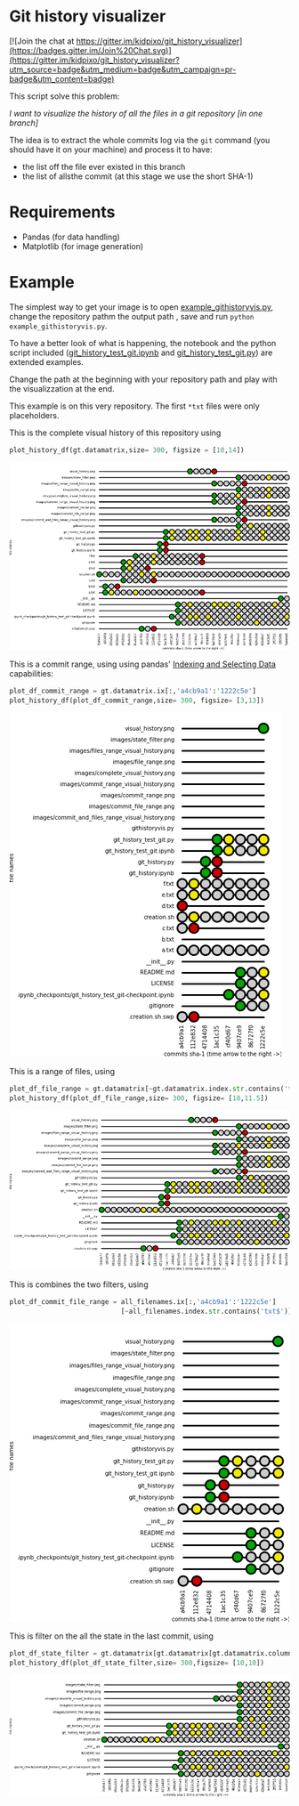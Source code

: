 # Git history visualizer

[![Join the chat at https://gitter.im/kidpixo/git_history_visualizer](https://badges.gitter.im/Join%20Chat.svg)](https://gitter.im/kidpixo/git_history_visualizer?utm_source=badge&utm_medium=badge&utm_campaign=pr-badge&utm_content=badge)

This script solve this problem:

*I want to visualize the history of all the files in a git repository [in one branch]*

The idea is to extract the whole commits log via the `git` command (you should have it on your machine) and process it to have:

- the list off the file ever existed in this branch
- the list of allsthe commit (at this stage we use the short SHA-1)

# Requirements

- Pandas (for data handling)
- Matplotlib (for image generation)

# Example

The simplest way to get your image is to open [example_githistoryvis.py](https://github.com/kidpixo/git_history_visualizer/blob/master/example_githistoryvis.py), change the repository pathm the output path , save and run `python example_githistoryvis.py`. 

To have a better look of what is happening, the notebook and the python script included ([git_history_test_git.ipynb](https://github.com/kidpixo/git_history_visualizer/blob/master/git_history_test_git.ipynb) and [git_history_test_git.py](https://github.com/kidpixo/git_history_visualizer/blob/master/git_history_test_git.py)) are extended examples.

Change the path at the beginning with your repository path and play with the visualizzation at the end.

This example is on this very repository. The first `*txt` files were only placeholders.

This is the complete visual history of this repository using

```python
plot_history_df(gt.datamatrix,size= 300, figsize = [10,14])
```

![](images/complete_visual_history.png)


This is a commit range, using   using pandas' [Indexing and Selecting Data](http://pandas.pydata.org/pandas-docs/stable/indexing.html) capabilities:

```python
plot_df_commit_range = gt.datamatrix.ix[:,'a4cb9a1':'1222c5e']
plot_history_df(plot_df_commit_range,size= 300, figsize= [3,13])
```

![](images/commit_range.png)

This is a range of files, using

```python
plot_df_file_range = gt.datamatrix[~gt.datamatrix.index.str.contains('txt$')]
plot_history_df(plot_df_file_range,size= 300, figsize= [10,11.5])
```

![](images/file_range.png)

This is combines the two filters, using

```python
plot_df_commit_file_range = all_filenames.ix[:,'a4cb9a1':'1222c5e']
                            [~all_filenames.index.str.contains('txt$')]
```

![](images/commit_file_range.png)

This is filter on the all the state in the last commit, using

```python
plot_df_state_filter = gt.datamatrix[gt.datamatrix[gt.datamatrix.columns[-1]] != 'N']
plot_history_df(plot_df_state_filter,size= 300,figsize= [10,10])
```

![](images/state_filter.png)
